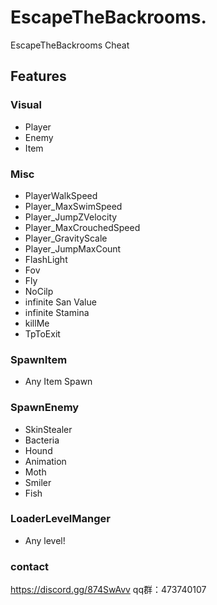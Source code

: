 # EscapeTheBackrooms.
EscapeTheBackrooms Cheat

## Features

### Visual
- Player
- Enemy
- Item

### Misc
-  PlayerWalkSpeed
-  Player_MaxSwimSpeed
-  Player_JumpZVelocity
-  Player_MaxCrouchedSpeed
-  Player_GravityScale
-  Player_JumpMaxCount
-  FlashLight
-  Fov
-  Fly
-  NoCilp
-  infinite San Value
-  infinite Stamina
-  killMe
-  TpToExit
  
### SpawnItem
- Any Item Spawn
  
### SpawnEnemy
- SkinStealer
- Bacteria
- Hound
- Animation
- Moth
- Smiler
- Fish
  
### LoaderLevelManger
- Any level!

### contact
https://discord.gg/874SwAvv
qq群：473740107

